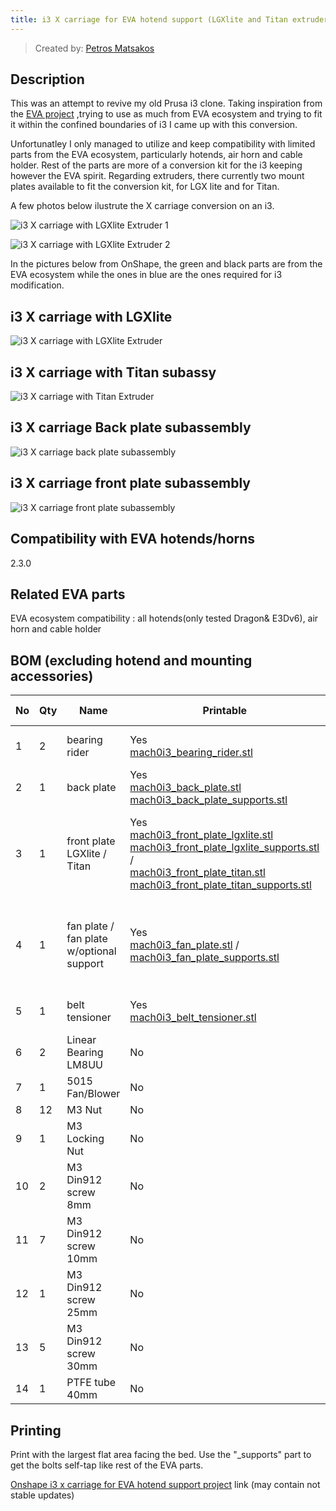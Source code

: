 ```yaml
---
title: i3 X carriage for EVA hotend support (LGXlite and Titan extruders) 
---
```


> Created by: [Petros Matsakos](https://github.com/mach0gr)

## Description

This was an attempt to revive my old Prusa i3 clone. 
Taking inspiration from the [EVA project](https://main.eva-3d.page/) ,trying to use as much from EVA ecosystem and trying to fit it within the confined boundaries of i3 I came up with this conversion.

Unfortunatley I only managed to utilize and keep compatibility with limited parts from the EVA ecosystem, particularly hotends, air horn and cable holder. Rest of the parts are more of a conversion kit for the i3 keeping however the EVA spirit.
Regarding extruders, there currently two mount plates available to fit the conversion kit, for LGX lite and for Titan.


A few photos below ilustrute the X carriage conversion on an i3.

![i3 X carriage with LGXlite Extruder 1](assets/mach0i3_lgxlite_1.jpg)

![i3 X carriage with LGXlite Extruder 2](assets/mach0i3_lgxlite_2.jpg)

In the pictures below from OnShape, the green and black parts are from the EVA ecosystem while the ones in blue are the ones required for i3 modification.
## i3 X carriage with LGXlite 
![i3 X carriage with LGXlite Extruder](assets/mach0i3_lgxlite_subassy.jpg)
## i3 X carriage with Titan subassy
![i3 X carriage with Titan Extruder](assets/mach0i3_titan_subassy.jpg)
## i3 X carriage Back plate subassembly
![i3 X carriage back plate subassembly](assets/mach0i3_back_subassy.jpg)
## i3 X carriage front plate subassembly
![i3 X carriage front plate subassembly](assets/mach0i3_front_subassy.jpg)


## Compatibility with EVA hotends/horns

2.3.0

## Related EVA parts

EVA ecosystem compatibility : all hotends(only tested Dragon& E3Dv6), air horn and cable holder


## BOM (excluding hotend and mounting accessories)

| No | Qty | Name                                         	| Printable 									| Part Image |
| -- | --- | -------------------------------------------- 	| --------------------------------------------- | ---------- |
| 1  | 2   | bearing rider                                	| Yes <br/>[mach0i3_bearing_rider.stl](stl/mach0i3_bearing_rider.stl)       | ![bearing rider](assets/mach0i3_bearing_rider.jpg) |
| 2  | 1   | back plate 									| Yes <br/>[mach0i3_back_plate.stl](stl/mach0i3_back_plate.stl)	<br/>[mach0i3_back_plate_supports.stl](stl/mach0i3_back_plate_supports.stl)			| ![back plate](assets/mach0i3_back_plate.jpg)	 |
| 3  | 1   | front plate <br/> LGXlite / Titan				| Yes <br/>[mach0i3_front_plate_lgxlite.stl](stl/mach0i3_front_plate_lgxlite.stl) <br/>[mach0i3_front_plate_lgxlite_supports.stl](stl/mach0i3_front_plate_lgxlite_supports.stl) / <br/> [mach0i3_front_plate_titan.stl](stl/mach0i3_front_plate_titan.stl) <br/> [mach0i3_front_plate_titan_supports.stl](stl/mach0i3_front_plate_titan_supports.stl)| ![front plate lgxlite](assets/mach0i3_front_plate_lgxlite.jpg) / ![front plate titan](assets/mach0i3_front_plate_titan.jpg)|
| 4  | 1   | fan plate / <br/> fan plate w/optional support	| Yes <br/>[mach0i3_fan_plate.stl](stl/mach0i3_fan_plate.stl) / <br/> [mach0i3_fan_plate_supports.stl](stl/mach0i3_fan_plate_supports.stl) | ![bearing rider](assets/mach0i3_fan_plate.jpg) / ![bearing rider](assets/mach0i3_fan_plate_supports.jpg) |
| 5  | 1   | belt tensioner 								| Yes <br/>[mach0i3_belt_tensioner.stl](stl/mach0i3_belt_tensioner.stl)      | ![bearing rider](assets/mach0i3_belt_tensioner.jpg) |
| 6  | 2   | Linear Bearing LM8UU							| No											|	|
| 7  | 1   | 5015 Fan/Blower								| No											|	|
| 8  | 12  | M3 Nut											| No											|	|
| 9  | 1   | M3 Locking Nut									| No											|	|
| 10 | 2   | M3 Din912 screw 8mm							| No											|	|
| 11 | 7   | M3 Din912 screw 10mm							| No											|	|
| 12 | 1   | M3 Din912 screw 25mm							| No											|	|
| 13 | 5   | M3 Din912 screw 30mm							| No											|	|
| 14 | 1   | PTFE tube 40mm									| No											|   |



## Printing
Print with the largest flat area facing the bed.
Use the "_supports" part to get the bolts self-tap like rest of the EVA parts.

[Onshape i3 x carriage for EVA hotend support project](https://cad.onshape.com/documents/99f26b9849712d97c941bb22/w/c940867efa0c652e4f993383/e/f244a8d39850146da104757e?renderMode=0&uiState=61efddbb5e284d03d962fee6) link (may contain not stable updates)